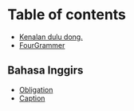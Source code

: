 # Table of contents

* [Kenalan dulu dong.](README.md)
* [FourGrammer](https://yogastama.gitbook.io/fourgrammer)

## Bahasa Inggirs

* [Obligation](bahasa-inggirs/obligation.md)
* [Caption](bahasa-inggirs/caption.md)

